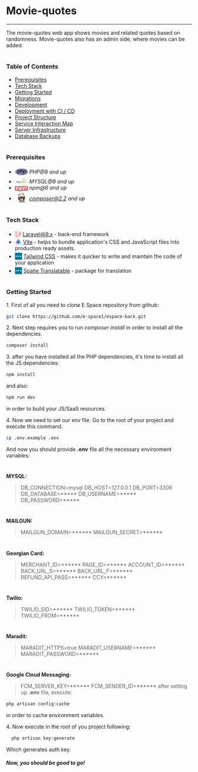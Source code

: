 # Movie-quotes

---

The movie-quotes web app shows movies and related quotes based on randomness.
Movie-quotes also has an admin side, where movies can be added. 

#
### Table of Contents
* [Prerequisites](#prerequisites)
* [Tech Stack](#tech-stack)
* [Getting Started](#getting-started)
* [Migrations](#migration)
* [Development](#development)
* [Deployment with CI / CD](#deployment-with-ci-\-cd)
* [Project Structure](#project-structure)
* [Service Interaction Map](#service-interaction-map)
* [Server Infrastructure](#server-infrastructure)
* [Database Backups](#database-backups)

#
### Prerequisites

* <img src="readme/assets/php.svg" width="35" style="position: relative; top: 4px" /> *PHP@8 and up*
* <img src="readme/assets/mysql.png" width="35" style="position: relative; top: 4px" /> *MYSQL@8 and up*
* <img src="readme/assets/npm.png" width="35" style="position: relative; top: 4px" /> *npm@6 and up*
* <img src="readme/assets/composer.png" width="35" style="position: relative; top: 6px" /> *composer@2.2 and up*

#
### Tech Stack

* <img src="readme/assets/laravel.png" height="18" style="position: relative; top: 4px" /> [Laravel@9.x](https://laravel.com/docs/9.x) - back-end framework
* <img src="readme/assets/mix.png" height="18" style="position: relative; top: 4px" /> [Vite](https://laravel.com/docs/9.x/vite/) - helps to bundle application's CSS and JavaScript files into production ready assets.
* <img src="readme/assets/spatie.png" height="19" style="position: relative; top: 4px" /> [Tailwind CSS](https://tailwindcss.com/) - makes it quicker to write and maintain the code of your application
* <img src="readme/assets/spatie.png" height="19" style="position: relative; top: 4px" /> [Spatie Translatable](https://github.com/spatie/laravel-translatable) - package for translation

#
### Getting Started
1\. First of all you need to clone E Space repository from github:
```sh
git clone https://github.com/e-space1/espace-back.git
```

2\. Next step requires you to run *composer install* in order to install all the dependencies.
```sh
composer install
```

3\. after you have installed all the PHP dependencies, it's time to install all the JS dependencies:
```sh
npm install
```

and also:
```sh
npm run dev
```
in order to build your JS/SaaS resources.

4\. Now we need to set our env file. Go to the root of your project and execute this command.
```sh
cp .env.example .env
```
And now you should provide **.env** file all the necessary environment variables:

#
**MYSQL:**
>DB_CONNECTION=mysql
>DB_HOST=127.0.0.1
>DB_PORT=3306
>DB_DATABASE=*****
>DB_USERNAME=*****
>DB_PASSWORD=*****

#
**MAILGUN:**
>MAILGUN_DOMAIN=******
>MAILGUN_SECRET=******
#
**Georgian Card:**
>MERCHANT_ID=******
>PAGE_ID=******
>ACCOUNT_ID=******
>BACK_URL_S=******
>BACK_URL_F=******
>REFUND_API_PASS=******
>CCY=******
#
**Twilio:**
>TWILIO_SID=******
>TWILIO_TOKEN=******
>TWILIO_FROM=******
#
**Maradit:**
>MARADIT_HTTPS=true
>MARADIT_USERNAME=******
>MARADIT_PASSWORD=******
#
**Google Cloud Messaging:**
>FCM_SERVER_KEY=******
>FCM_SENDER_ID=******
after setting up **.env** file, execute:
```sh
php artisan config:cache
```
in order to cache environment variables.

4\. Now execute in the root of you project following:
```sh
  php artisan key:generate
```
Which generates auth key.

##### Now, you should be good to go!

